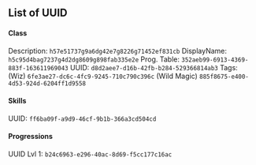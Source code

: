 ## List of UUID
#### Class
Description: `h57e51737g9a6dg42e7g8226g71452ef831cb`
DisplayName: `h5c95d4bag7237g4d2dg8609g898fab335e2e`
Prog. Table: `352aeb99-6913-4369-883f-163611969043`
UUID: `d8d2aee7-d16b-42fb-b284-529366814ab3`
Tags: (Wiz) `6fe3ae27-dc6c-4fc9-9245-710c790c396c`
      (Wild Magic) `885f8675-e400-4d53-924d-6204ff1d9558`

#### Skills
UUID: `ff6ba09f-a9d9-46cf-9b1b-366a3cd504cd`

#### Progressions
UUID Lvl 1: `b24c6963-e296-40ac-8d69-f5cc177c16ac`